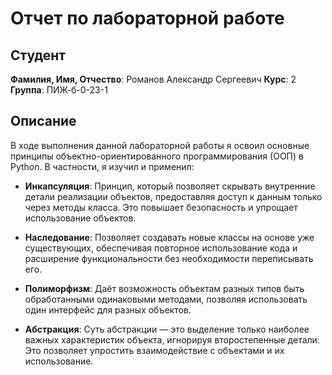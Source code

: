 # Отчет по лабораторной работе

## Студент

**Фамилия, Имя, Отчество**: Романов Александр Сергеевич
**Курс**: 2  
**Группа**: ПИЖ-б-0-23-1

## Описание

В ходе выполнения данной лабораторной работы я освоил основные принципы объектно-ориентированного программирования (ООП) в Python. В частности, я изучил и применил:

- **Инкапсуляция**: Принцип, который позволяет скрывать внутренние детали реализации объектов, предоставляя доступ к данным только через методы класса. Это повышает безопасность и упрощает использование объектов.
  
- **Наследование**: Позволяет создавать новые классы на основе уже существующих, обеспечивая повторное использование кода и расширение функциональности без необходимости переписывать его.

- **Полиморфизм**: Даёт возможность объектам разных типов быть обработанными одинаковыми методами, позволяя использовать один интерфейс для разных объектов.

- **Абстракция**: Суть абстракции — это выделение только наиболее важных характеристик объекта, игнорируя второстепенные детали. Это позволяет упростить взаимодействие с объектами и их использование.